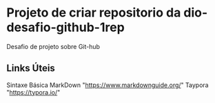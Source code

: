 # Projeto de criar repositorio da dio-desafio-github-1rep
Desafio de projeto sobre Git-hub
## Links Úteis ##
Sintaxe Básica MarkDown "https://www.markdownguide.org/"
Taypora "https://typora.io/"
